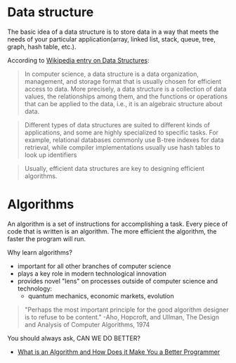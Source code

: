 # Data structure

The basic idea of a data structure is to store data in a way that meets the needs of your particular application(array, linked list, stack, queue, tree, graph, hash table, etc.).

According to [Wikipedia entry on Data Structures](https://en.wikipedia.org/wiki/Data_structure):
>In computer science, a data structure is a data organization, management, and storage format that is usually chosen for efficient access to data. More precisely, a data structure is a collection of data values, the relationships among them, and the functions or operations that can be applied to the data, i.e., it is an algebraic structure about data.

>Different types of data structures are suited to different kinds of applications, and some are highly specialized to specific tasks. For example, relational databases commonly use B-tree indexes for data retrieval, while compiler implementations usually use hash tables to look up identifiers

>Usually, efficient data structures are key to designing efficient algorithms.

# Algorithms

An algorithm is a set of instructions for accomplishing a task. Every piece of code that is written is an algorithm. The more efficient the algorithm, the faster the program will run.

Why learn algorithms?
- important for all other branches of computer science
- plays a key role in modern technological innovation
- provides novel "lens" on processes outside of computer science and technology:
    - quantum mechanics, economic markets, evolution

>"Perhaps the most important principle for the good algorithm designer is to refuse to be content." -Aho, Hopcroft, and Ullman, The Design and Analysis of Computer Algorithms, 1974

You should always ask, CAN WE DO BETTER?

- [What is an Algorithm and How Does it Make You a Better Programmer](http://blog.thefirehoseproject.com/posts/what-is-an-algorithm/)